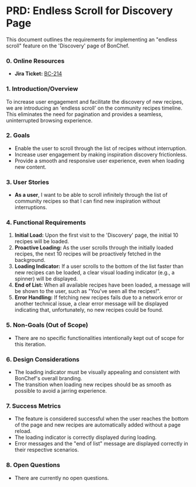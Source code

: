 # PRD: Endless Scroll for Discovery Page

This document outlines the requirements for implementing an "endless scroll" feature on the 'Discovery' page of BonChef.

### 0. Online Resources

- **Jira Ticket:** [BC-214](https://bonchef.atlassian.net/browse/BC-214)

### 1. Introduction/Overview

To increase user engagement and facilitate the discovery of new recipes, we are introducing an 'endless scroll' on the community recipes timeline. This eliminates the need for pagination and provides a seamless, uninterrupted browsing experience.

### 2. Goals

- Enable the user to scroll through the list of recipes without interruption.
- Increase user engagement by making inspiration discovery frictionless.
- Provide a smooth and responsive user experience, even when loading new content.

### 3. User Stories

- **As a user**, I want to be able to scroll infinitely through the list of community recipes so that I can find new inspiration without interruptions.

### 4. Functional Requirements

1.  **Initial Load:** Upon the first visit to the 'Discovery' page, the initial 10 recipes will be loaded.
2.  **Proactive Loading:** As the user scrolls through the initially loaded recipes, the next 10 recipes will be proactively fetched in the background.
3.  **Loading Indicator:** If a user scrolls to the bottom of the list faster than new recipes can be loaded, a clear visual loading indicator (e.g., a spinner) will be displayed.
4.  **End of List:** When all available recipes have been loaded, a message will be shown to the user, such as "You've seen all the recipes!".
5.  **Error Handling:** If fetching new recipes fails due to a network error or another technical issue, a clear error message will be displayed indicating that, unfortunately, no new recipes could be found.

### 5. Non-Goals (Out of Scope)

- There are no specific functionalities intentionally kept out of scope for this iteration.

### 6. Design Considerations

- The loading indicator must be visually appealing and consistent with BonChef's overall branding.
- The transition when loading new recipes should be as smooth as possible to avoid a jarring experience.

### 7. Success Metrics

- The feature is considered successful when the user reaches the bottom of the page and new recipes are automatically added without a page reload.
- The loading indicator is correctly displayed during loading.
- Error messages and the "end of list" message are displayed correctly in their respective scenarios.

### 8. Open Questions

- There are currently no open questions.
